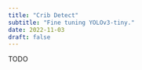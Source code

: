 ```yaml
---
title: "Crib Detect"
subtitle: "Fine tuning YOLOv3-tiny."
date: 2022-11-03
draft: false
---
```


TODO
